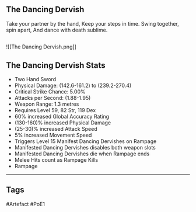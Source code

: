 ## The Dancing Dervish
Take your partner by the hand,
Keep your steps in time.
Swing together, spin apart,
And dance with death sublime.
##
![[The Dancing Dervish.png]]
## The Dancing Dervish Stats
- Two Hand Sword
- Physical Damage: (142.6-161.2) to (239.2-270.4)
- Critical Strike Chance: 5.00%
- Attacks per Second: (1.88-1.95)
- Weapon Range: 1.3 metres
- Requires Level 59, 82 Str, 119 Dex
- 60% increased Global Accuracy Rating
- (130-160)% increased Physical Damage
- (25-30)% increased Attack Speed
- 5% increased Movement Speed
- Triggers Level 15 Manifest Dancing Dervishes on Rampage
- Manifested Dancing Dervishes disables both weapon slots
- Manifested Dancing Dervishes die when Rampage ends
- Melee Hits count as Rampage Kills
- Rampage


---
## Tags
#Artefact
#PoE1